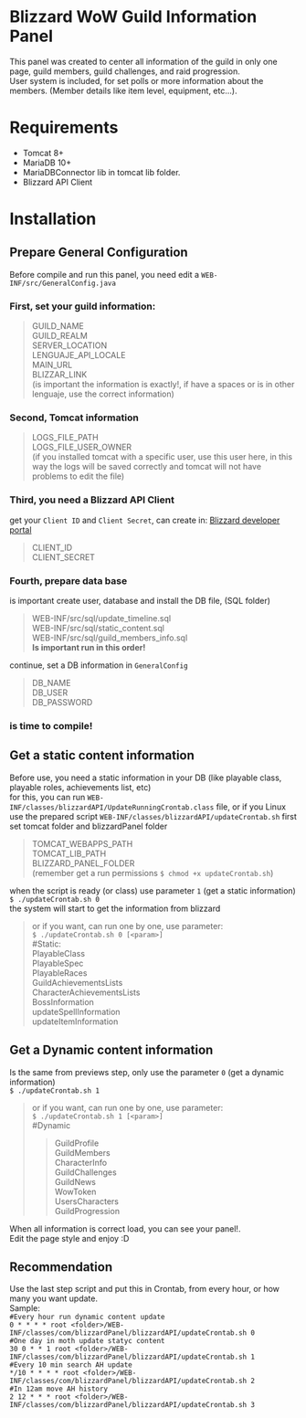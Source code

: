 <h1 id="blizzard-wow-guild-information-panel">Blizzard WoW Guild Information Panel</h1>
<p>This panel was created to center all information of the guild in only one page, guild members, guild challenges, and raid progression.<br>
User system is included, for set polls or more information about the members. (Member details like item level, equipment, etc...).</p>
<h1 id="requirements">Requirements</h1>
<ul>
<li>Tomcat 8+</li>
<li>MariaDB 10+</li>
<li>MariaDBConnector lib in tomcat lib folder.</li>
<li>Blizzard API Client</li>
</ul>
<h1 id="installation">Installation</h1>
<h2 id="prepare-general-configuration">Prepare General Configuration</h2>
<p>Before compile and run this panel, you need edit a <code>WEB-INF/src/GeneralConfig.java</code></p>
<h3 id="first-set-your-guild-information">First, set your guild information:</h3>
<blockquote>
<p>GUILD_NAME<br>
GUILD_REALM<br>
SERVER_LOCATION<br>
LENGUAJE_API_LOCALE<br>
MAIN_URL<br>
BLIZZAR_LINK<br>
(is important the information is exactly!, if have a spaces or is in other lenguaje, use the correct information)</p>
</blockquote>
<h3 id="second-tomcat-information">Second, Tomcat information</h3>
<blockquote>
<p>LOGS_FILE_PATH<br>
LOGS_FILE_USER_OWNER<br>
(if you installed tomcat with a specific user, use this user here, in this way the logs will be saved correctly and tomcat will not have problems to edit the file)</p>
</blockquote>
<h3 id="third-you-need-a-blizzard-api-client">Third, you need a Blizzard API Client</h3>
<p>get your <code>Client ID</code> and <code>Client Secret</code>, can create in: <a href="https://develop.battle.net/access/clients">Blizzard developer portal</a></p>
<blockquote>
<p>CLIENT_ID<br>
CLIENT_SECRET</p>
</blockquote>
<h3 id="fourth-prepare-data-base">Fourth, prepare data base</h3>
<p>is important create user, database and install the DB file, (SQL folder)</p>
<blockquote>
<p>WEB-INF/src/sql/update_timeline.sql<br>
WEB-INF/src/sql/static_content.sql<br>
WEB-INF/src/sql/guild_members_info.sql<br>
<strong>Is important run in this order!</strong></p>
</blockquote>
<p>continue, set a DB information in <code>GeneralConfig</code></p>
<blockquote>
<p>DB_NAME<br>
DB_USER<br>
DB_PASSWORD</p>
</blockquote>
<h3 id="is-time-to-compile">is time to compile!</h3>
<h2 id="get-a-static-content-information">Get a static content information</h2>
<p>Before use, you need a static information in your DB (like playable class, playable roles, achievements list, etc)<br>
for this, you can run <code>WEB-INF/classes/blizzardAPI/UpdateRunningCrontab.class</code> file, or if you Linux use the prepared script <code>WEB-INF/classes/blizzardAPI/updateCrontab.sh</code> first set tomcat folder and blizzardPanel folder</p>
<blockquote>
<p>TOMCAT_WEBAPPS_PATH<br>
TOMCAT_LIB_PATH<br>
BLIZZARD_PANEL_FOLDER<br>
(remember get a run permissions <code>$ chmod +x updateCrontab.sh</code>)</p>
</blockquote>
<p>when the script is ready (or class) use parameter <code>1</code> (get a static information)<br>
<code>$ ./updateCrontab.sh 0</code><br>
the system will start to get the information from blizzard</p>
<blockquote>
<p>or if you want, can run one by one, use parameter:<br>
<code>$ ./updateCrontab.sh 0 [&lt;param&gt;]</code><br>
#Static:<br>
PlayableClass<br>
PlayableSpec<br>
PlayableRaces<br>
GuildAchievementsLists<br>
CharacterAchievementsLists<br>
BossInformation<br>
updateSpellInformation<br>
updateItemInformation</p>
</blockquote>
<h2 id="get-a-dynamic-content-information">Get a Dynamic content information</h2>
<p>Is the same from previews step, only use the parameter <code>0</code> (get a dynamic information)<br>
<code>$ ./updateCrontab.sh 1</code></p>
<blockquote>
<p>or if you want, can run one by one, use parameter:<br>
<code>$ ./updateCrontab.sh 1 [&lt;param&gt;]</code><br>
#Dynamic</p>
<blockquote>
<p>GuildProfile<br>
GuildMembers<br>
CharacterInfo<br>
GuildChallenges<br>
GuildNews<br>
WowToken<br>
UsersCharacters<br>
GuildProgression</p>
</blockquote>
</blockquote>
<p>When all information is correct load, you can see your panel!.<br>
Edit the page style and enjoy :D</p>
<h2 id="recommendation">Recommendation</h2>
<p>Use the last step script and put this in Crontab, from every hour, or how many you want update.<br>
Sample:<br>
<code>#Every hour run dynamic content update</code><br>
<code>0 * * * * root &lt;folder&gt;/WEB-INF/classes/com/blizzardPanel/blizzardAPI/updateCrontab.sh 0</code><br>
<code>#One day in moth update statyc content</code><br>
<code>30 0 * * 1 root &lt;folder&gt;/WEB-INF/classes/com/blizzardPanel/blizzardAPI/updateCrontab.sh 1</code><br>
<code>#Every 10 min search AH update</code><br>
<code>*/10 * * * * root &lt;folder&gt;/WEB-INF/classes/com/blizzardPanel/blizzardAPI/updateCrontab.sh 2</code><br>
<code>#In 12am move AH history</code><br>
<code>2 12 * * * root &lt;folder&gt;/WEB-INF/classes/com/blizzardPanel/blizzardAPI/updateCrontab.sh 3</code></p>


